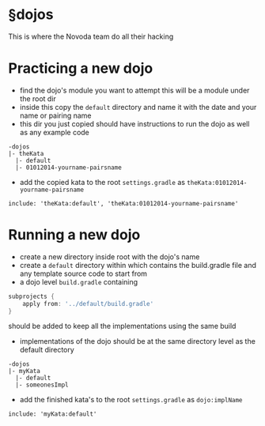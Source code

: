 §dojos
=====

This is where the Novoda team do all their hacking

# Practicing a new dojo

- find the dojo's module you want to attempt this will be a module under the root dir
- inside this copy the `default` directory and name it with the date and your name or pairing name
- this dir you just copied should have instructions to run the dojo as well as any example code

```
-dojos
|- theKata
  |- default
  |- 01012014-yourname-pairsname
```

- add the copied kata to the root `settings.gradle` as `theKata:01012014-yourname-pairsname`

```
include: 'theKata:default', 'theKata:01012014-yourname-pairsname'
```

# Running a new dojo

- create a new directory inside root with the dojo's name
- create a `default` directory within which contains the build.gradle file and any template source code to start from
- a dojo level `build.gradle` containing 

```groovy
subprojects {
	apply from: '../default/build.gradle'
}
```
should be added to keep all the implementations using the same build

- implementations of the dojo should be at the same directory level as the default directory
 
```
-dojos
|- myKata
  |- default
  |- someonesImpl
```

- add the finished kata's to the root `settings.gradle` as `dojo:implName`

```
include: 'myKata:default'
```

